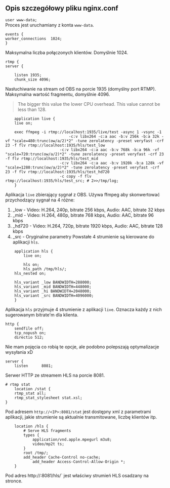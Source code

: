 ## Opis szczegółowy pliku nginx.conf

`user www-data;`  
Proces jest uruchamiany z konta `www-data`.

```
events {
worker_connections  1024;
}
```
Maksymalna liczba połączonych klientów. Domyślnie 1024.

```
rtmp {
server {

    listen 1935;	
    chunk_size 4096;
```
Nasłuchiwanie na stream od OBS na porcie 1935 (domyślny port RTMP).  
Maksymalna wartość fragmentu, domyślnie 4096. 
>The bigger this value the lower CPU overhead. This value cannot be less than 128.

```
    application live {
	live on;
  
	exec ffmpeg -i rtmp://localhost:1935/live/test -async 1 -vsync -1
	            	        -c:v libx264 -c:a aac -b:v 256k -b:a 32k -vf "scale=480:trunc(ow/a/2)*2" -tune zerolatency -preset veryfast -crf 23 -f flv rtmp://localhost:1935/hls/test_low
                        -c:v libx264 -c:a aac -b:v 768k -b:a 96k -vf "scale=720:trunc(ow/a/2)*2" -tune zerolatency -preset veryfast -crf 23 -f flv rtmp://localhost:1935/hls/test_mid
                        -c:v libx264 -c:a aac -b:v 1920k -b:a 128k -vf "scale=1280:trunc(ow/a/2)*2" -tune zerolatency -preset veryfast -crf 23 -f flv rtmp://localhost:1935/hls/test_hd720
                        -c copy -f flv rtmp://localhost:1935/hls/test_src; # 2>>/tmp/log;
    }
```
Aplikacja `live` zbierający sygnał z OBS. Używa ffmpeg aby skonwertować przychodzący sygnał na 4 różne:
1. _low - Video: H.264, 240p, bitrate 256 kbps, Audio: AAC, bitrate 32 kbps
2. _mid - Video: H.264, 480p, bitrate 768 kbps, Audio: AAC, bitrate 96 kbps
3. _hd720 - Video: H.264, 720p, bitrate 1920 kbps, Audio: AAC, bitrate 128 kbps
4. _src - Oryginalne parametry
Powstałe 4 strumienie są kierowane do aplikacji `hls`.

```
    application hls {
        live on;

        hls on;
        hls_path /tmp/hls/;
	hls_nested on;

	hls_variant _low BANDWIDTH=288000;
	hls_variant _mid BANDWIDTH=448000;
	hls_variant _hi BANDWIDTH=2048000;
	hls_variant _src BANDWIDTH=4096000;
    }
```
Aplikacja `hls` przyjmuje 4 strumienie z aplikacji `live`. Oznacza każdy z nich sugerowanym bitrate'm dla klienta.

```
http {
	sendfile off;
	tcp_nopush on;
	directio 512;
```
Nie mam pojęcia co robią te opcje, ale podobno polepszają optymalizacje wysyłania xD

```
server {
    listen      8081;
```
Serwer HTTP ze streamem HLS na porcie 8081.

```
# rtmp stat
	location /stat {
	rtmp_stat all;
	rtmp_stat_stylesheet stat.xsl;
}
```
Pod adresem `http://<IP>:8081/stat` jest dostępny xml z parametrami aplikacji, jakie strumienie są aktualnie transmitowane, liczbę klientów itp.

```
    location /hls {
        # Serve HLS fragments
        types {
            application/vnd.apple.mpegurl m3u8;
            video/mp2t ts;
        }
        root /tmp/;
        add_header Cache-Control no-cache;
		    add_header Access-Control-Allow-Origin *;
    }
```
Pod adres http://<IP>:8081/hls/` jest właściwy strumień HLS osadzany na stronce.
